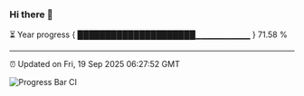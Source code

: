 ### Hi there 👋

⏳ Year progress { █████████████████████▁▁▁▁▁▁▁▁▁ } 71.58 %

---

⏰ Updated on Fri, 19 Sep 2025 06:27:52 GMT

![Progress Bar CI](https://github.com/liununu/liununu/workflows/Progress%20Bar%20CI/badge.svg)
